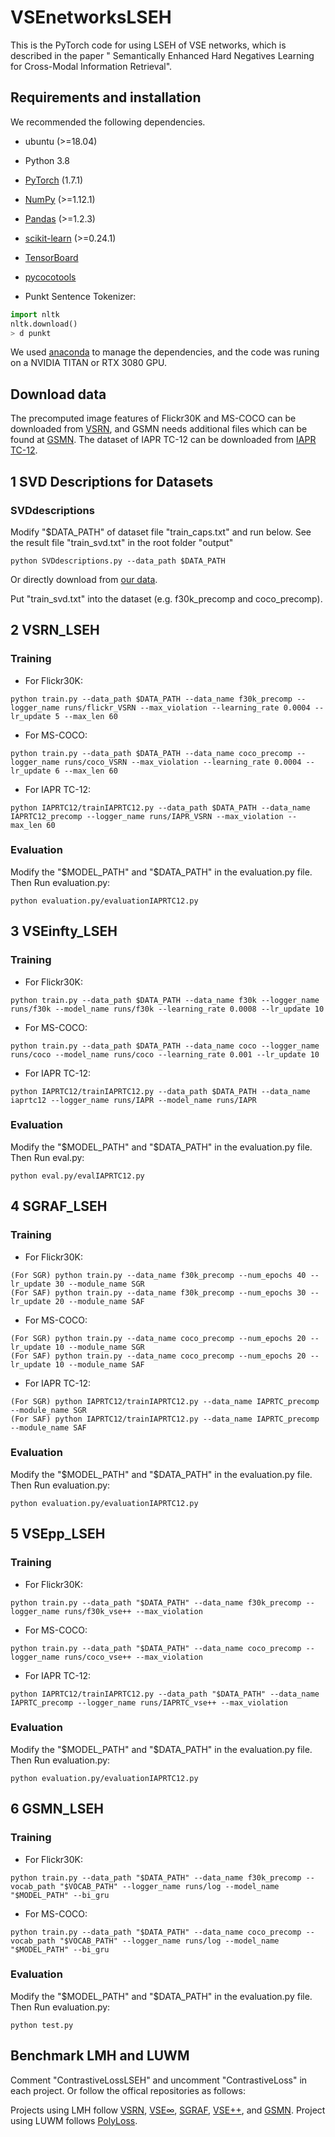 # VSEnetworksLSEH
This is the PyTorch code for using LSEH of VSE networks, which is described in the paper " Semantically Enhanced Hard Negatives Learning for Cross-Modal Information Retrieval".

## Requirements and installation
We recommended the following dependencies.
* ubuntu (>=18.04)

* Python 3.8

* [PyTorch](https://pytorch.org/) (1.7.1)

* [NumPy](https://numpy.org/) (>=1.12.1)

* [Pandas](https://pandas.pydata.org/) (>=1.2.3)

* [scikit-learn](https://scikit-learn.org/stable/) (>=0.24.1)

* [TensorBoard](https://github.com/TeamHG-Memex/tensorboard_logger) 

* [pycocotools](https://github.com/cocodataset/cocoapi) 

* Punkt Sentence Tokenizer:

``` python
import nltk
nltk.download()
> d punkt
``` 
We used [anaconda](https://www.anaconda.com/) to manage the dependencies, and the code was runing on a NVIDIA TITAN or RTX 3080 GPU.

## Download data
The precomputed image features of Flickr30K and MS-COCO can be downloaded from [VSRN](https://drive.google.com/drive/u/0/folders/1os1Kr7HeTbh8FajBNegW8rjJf6GIhFqC), and GSMN needs additional files which can be found at [GSMN](https://github.com/CrossmodalGroup/GSMN). The dataset of IAPR TC-12 can be downloaded from [IAPR TC-12](https://drive.google.com/drive/folders/1wXY4nOqopy4H_9Rb6RByjCrK81WQ5Fnl).

## 1 SVD Descriptions for Datasets
### SVDdescriptions
Modify "$DATA_PATH" of dataset file "train_caps.txt" and run below. See the result file "train_svd.txt" in the root folder "output"
``` 
python SVDdescriptions.py --data_path $DATA_PATH
``` 
Or directly download from [our data](https://drive.google.com/drive/folders/1wXY4nOqopy4H_9Rb6RByjCrK81WQ5Fnl).

Put "train_svd.txt" into the dataset (e.g. f30k_precomp and coco_precomp).

## 2 VSRN_LSEH
### Training
* For Flickr30K:
``` 
python train.py --data_path $DATA_PATH --data_name f30k_precomp --logger_name runs/flickr_VSRN --max_violation --learning_rate 0.0004 --lr_update 5 --max_len 60
``` 
* For MS-COCO:
``` 
python train.py --data_path $DATA_PATH --data_name coco_precomp --logger_name runs/coco_VSRN --max_violation --learning_rate 0.0004 --lr_update 6 --max_len 60
``` 
* For IAPR TC-12:
``` 
python IAPRTC12/trainIAPRTC12.py --data_path $DATA_PATH --data_name IAPRTC12_precomp --logger_name runs/IAPR_VSRN --max_violation --max_len 60
```

### Evaluation
Modify the "$MODEL_PATH" and "$DATA_PATH" in the evaluation.py file. Then Run evaluation.py:
``` 
python evaluation.py/evaluationIAPRTC12.py
``` 

## 3 VSEinfty_LSEH
### Training
* For Flickr30K:
``` 
python train.py --data_path $DATA_PATH --data_name f30k --logger_name runs/f30k --model_name runs/f30k --learning_rate 0.0008 --lr_update 10
``` 
* For MS-COCO:
``` 
python train.py --data_path $DATA_PATH --data_name coco --logger_name runs/coco --model_name runs/coco --learning_rate 0.001 --lr_update 10
``` 
* For IAPR TC-12:
``` 
python IAPRTC12/trainIAPRTC12.py --data_path $DATA_PATH --data_name iaprtc12 --logger_name runs/IAPR --model_name runs/IAPR
``` 

### Evaluation
Modify the "$MODEL_PATH" and "$DATA_PATH" in the evaluation.py file. Then Run eval.py:
``` 
python eval.py/evalIAPRTC12.py
``` 
## 4 SGRAF_LSEH
### Training
* For Flickr30K:
``` 
(For SGR) python train.py --data_name f30k_precomp --num_epochs 40 --lr_update 30 --module_name SGR
(For SAF) python train.py --data_name f30k_precomp --num_epochs 30 --lr_update 20 --module_name SAF
```
* For MS-COCO:
``` 
(For SGR) python train.py --data_name coco_precomp --num_epochs 20 --lr_update 10 --module_name SGR
(For SAF) python train.py --data_name coco_precomp --num_epochs 20 --lr_update 10 --module_name SAF
``` 
* For IAPR TC-12:
``` 
(For SGR) python IAPRTC12/trainIAPRTC12.py --data_name IAPRTC_precomp --module_name SGR
(For SAF) python IAPRTC12/trainIAPRTC12.py --data_name IAPRTC_precomp --module_name SAF
```

### Evaluation
Modify the "$MODEL_PATH" and "$DATA_PATH" in the evaluation.py file. Then Run evaluation.py:
``` 
python evaluation.py/evaluationIAPRTC12.py
``` 

## 5 VSEpp_LSEH
### Training
* For Flickr30K:
``` 
python train.py --data_path "$DATA_PATH" --data_name f30k_precomp --logger_name runs/f30k_vse++ --max_violation
``` 
* For MS-COCO:
``` 
python train.py --data_path "$DATA_PATH" --data_name coco_precomp --logger_name runs/coco_vse++ --max_violation
``` 
* For IAPR TC-12:
``` 
python IAPRTC12/trainIAPRTC12.py --data_path "$DATA_PATH" --data_name IAPRTC_precomp --logger_name runs/IAPRTC_vse++ --max_violation
``` 

### Evaluation
Modify the "$MODEL_PATH" and "$DATA_PATH" in the evaluation.py file. Then Run evaluation.py:
``` 
python evaluation.py/evaluationIAPRTC12.py
``` 

## 6 GSMN_LSEH
### Training
* For Flickr30K:
``` 
python train.py --data_path "$DATA_PATH" --data_name f30k_precomp --vocab_path "$VOCAB_PATH" --logger_name runs/log --model_name "$MODEL_PATH" --bi_gru
``` 
* For MS-COCO:
``` 
python train.py --data_path "$DATA_PATH" --data_name coco_precomp --vocab_path "$VOCAB_PATH" --logger_name runs/log --model_name "$MODEL_PATH" --bi_gru
``` 

### Evaluation
Modify the "$MODEL_PATH" and "$DATA_PATH" in the evaluation.py file. Then Run evaluation.py:
``` 
python test.py
``` 

## Benchmark LMH and LUWM
Comment "ContrastiveLossLSEH" and uncomment "ContrastiveLoss" in each project. Or follow the offical repositories as follows:

Projects using LMH follow [VSRN](https://pytorch.org/), [VSE∞](https://github.com/woodfrog/vse_infty), [SGRAF](https://github.com/Paranioar/SGRAF), [VSE++](https://github.com/fartashf/vsepp), and [GSMN](https://github.com/CrossmodalGroup/GSMN). Project using LUWM follows [PolyLoss](https://github.com/wayne980/PolyLoss).

